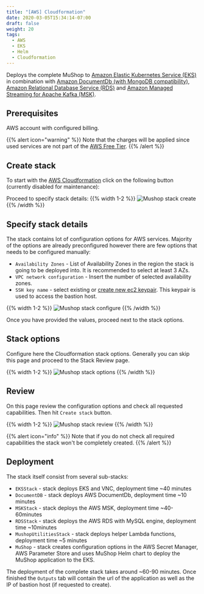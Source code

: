 ```yaml
---
title: "[AWS] Cloudformation"
date: 2020-03-05T15:34:14-07:00
draft: false
weight: 20
tags:
  - AWS
  - EKS
  - Helm
  - Cloudformation
---
```


Deploys the complete MuShop to [Amazon Elastic Kubernetes Service (EKS)](https://aws.amazon.com/eks/) in combination with [Amazon DocumentDb (with MongoDB compatibility)](https://aws.amazon.com/documentdb/), [Amazon Relational Database Service (RDS)](https://aws.amazon.com/rds/) and [Amazon Managed Streaming for Apache Kafka (MSK)](https://aws.amazon.com/msk/).

## Prerequisites

AWS account with configured billing. 

{{% alert icon="warning" %}}
Note that the charges will be applied since used services are not part of the [AWS Free Tier](https://aws.amazon.com/free/?all-free-tier.sort-by=item.additionalFields.SortRank&all-free-tier.sort-order=asc&awsf.Free%20Tier%20Types=*all&awsf.Free%20Tier%20Categories=*all). 
{{% /alert %}}

## Create stack
To start with the [AWS Cloudformation](https://aws.amazon.com/cloudformation/) click on the following button (currently disabled for maintenance):
</br>
<!-- [![Launch Stack](https://s3.amazonaws.com/cloudformation-examples/cloudformation-launch-stack.png)](https://console.aws.amazon.com/cloudformation/home?#/stacks/new?stackName=MicronautMuShop&templateURL=https://micronaut-mushop-aws.s3.us-west-2.amazonaws.com/3.1.0/mushop-entrypoint.yaml) -->

Proceed to specify stack details:
{{% width 1-2 %}}
![Mushop stack create](../images/aws/aws-stack-create.png)
{{% /width %}}

## Specify stack details

The stack contains lot of configuration options for AWS services. Majority of the options are already preconfigured however there are few options that needs to be configured manually:

- `Availability Zones` - List of Availability Zones in the region the stack is going to be deployed into. It is recommended to select at least 3 AZs.
- `VPC network configuration` - Insert the number of selected availability zones.
- `SSH key name` - select existing or [create new ec2 keypair](https://docs.aws.amazon.com/AWSEC2/latest/UserGuide/ec2-key-pairs.html#having-ec2-create-your-key-pair). This keypair is used to access the bastion host.

{{% width 1-2 %}}
![Mushop stack configure](../images/aws/aws-stack-mandatory.png)
{{% /width %}}

Once you have provided the values, proceed next to the stack options.

## Stack options

Configure here the Cloudformation stack options. Generally you can skip this page and proceed to the Stack Review page.

{{% width 1-2 %}}
![Mushop stack options](../images/aws/aws-stack-mandatory.png)
{{% /width %}}

## Review

On this page review the configuration options and check all requested capabilities. Then hit `Create stack` button.

{{% width 1-2 %}}
![Mushop stack review](../images/aws/aws-stack-review.png)
{{% /width %}}

{{% alert icon="info" %}}
Note that if you do not check all required capabilities the stack won't be completely created.
{{% /alert %}}

## Deployment

The stack itself consist from several sub-stacks:

- `EKSStack` - stack deploys EKS and VNC, deployment time ~40 minutes
- `DocumentDB` - stack deploys AWS DocumentDb, deployment time ~10 minutes
- `MSKStack` - stack deploys the AWS MSK, deployment time ~40-60minutes
- `RDSStack` - stack deploys the AWS RDS with MySQL engine, deployment time ~10minutes
- `MushopUtilitiesStack` - stack deploys helper Lambda functions, deployment time ~5 minutes
- `MuShop` - stack creates configuration options in the AWS Secret Manager, AWS Parameter Store and uses MuShop Helm chart to deploy the MuShop application to the EKS.

The deployment of the complete stack takes around ~60-90 minutes. Once finished the `Outputs` tab will contain the url of the application as well as the IP of bastion host (if requested to create).

